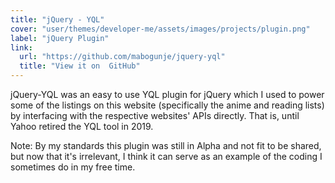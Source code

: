 ```yaml
---
title: "jQuery - YQL"
cover: "user/themes/developer-me/assets/images/projects/plugin.png"
label: "jQuery Plugin"
link:
  url: "https://github.com/mabogunje/jquery-yql"
  title: "View it on  GitHub"
---
```

jQuery-YQL was an easy to use YQL plugin for jQuery which I used to power
some of the listings on this website (specifically the anime and reading
lists) by interfacing with the respective websites' APIs directly. That is,
until Yahoo retired the YQL tool in 2019.

Note: By my standards this plugin was still in Alpha and not fit to be shared,
but now that it's irrelevant, I think it can serve as an example of the coding
I sometimes do in my free time.
